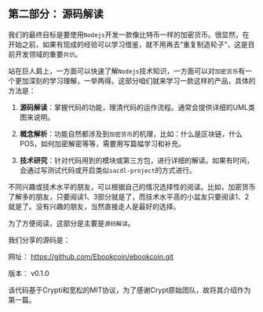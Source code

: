 ## 第二部分： 源码解读

我们的最终目标是要使用`Nodejs`开发一款像比特币一样的加密货币。很显然，在开始之前，如果有现成的经验可以学习借鉴，就不用再去“重复制造轮子”，这是目前开发领域的重要`共识`。

站在巨人肩上，一方面可以快速了解`Nodejs`技术知识，一方面可以对`加密货币`有一个更加深刻的学习理解，一举两得。这部分咱们就来学习一款这样的产品，具体的方法是：

1. **源码解读**：掌握代码的功能，理清代码的运作流程。通常会提供详细的UML类图来说明。

2. **概念解析**：功能自然都涉及到`加密货币`的机理，比如：什么是区块链，什么POS，如何加密解密等等，需要用写篇幅学习和补充。

3. **技术研究**：针对代码用到的模块或第三方包，进行详细的解读。如果有时间，会通过写测试代码或开启类似`sacdl-project`的方式进行。

不同兴趣或技术水平的朋友，可以根据自己的情况选择性的阅读。比如，加密货币了解多的朋友，只要阅读1、3部分就是了，而技术水平高的小盆友只要阅读1、2就是了。没有兴趣的朋友，当然直接走人是最好的选择。

为了方便阅读，这部分是主要是`源码解读`。


我们分享的源码是：

网址： https://github.com/Ebookcoin/ebookcoin.git

版本： v0.1.0

该代码基于Crypti和宽松的MIT协议，为了感谢Crypt原始团队，故将其介绍作为第一篇。
